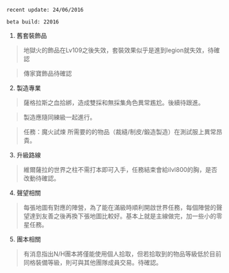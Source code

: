     recent update: 24/06/2016
  
    beta build: 22016

1.  舊套裝飾品

>地獄火的飾品在Lv109之後失效，套裝效果似乎是進到legion就失效，待確認

>傳家寶飾品待確認
  


2.  製造專業

>薩格拉斯之血拾綁，造成雙採和無採集角色異常尷尬。後續待跟進。

>製造應隨同練級一起進行。

>任務：魔火試煉 所需要的的物品（裁縫/制皮/鍛造製造）在測試服上異常昂貴。
  

  
3.  升級路線

>維爾薩拉的世界之柱不需打本即可入手，任務結束會給ilvl800的胸，是否改動待確認。
  
  
4. 聲望相關

>每張地圖有對應的陣營，為了能在滿級時順利開啟世界任務，每個陣營的聲望達到友善之後再換下張地圖比較好。基本上就是主線做完，加一些小的零星任務。
  
  
5. 團本相關
>有消息指出N/H團本將僅能使用個人拾取，但若拾取到的物品等級低於目前同格裝備等級，則可與其他團隊成員交易。待確認。
  
